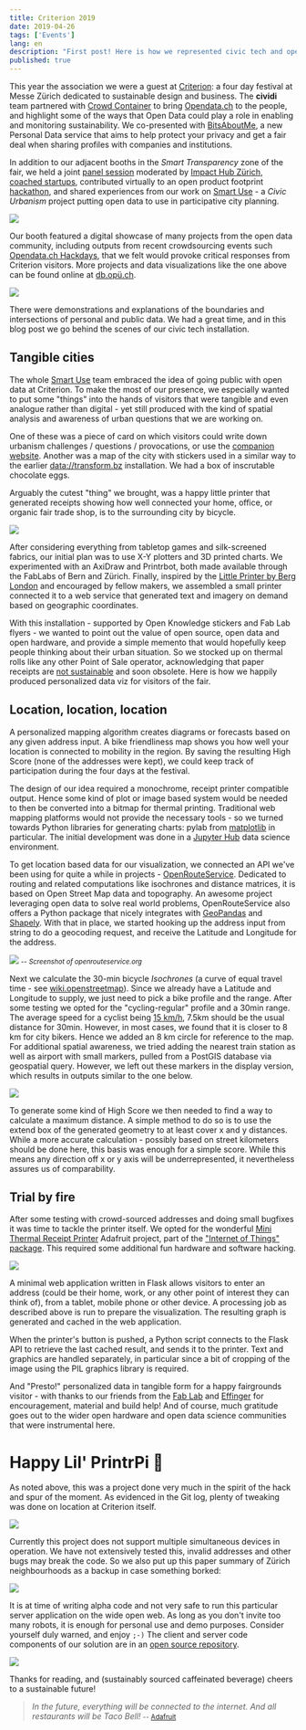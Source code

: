 ```yaml
---
title: Criterion 2019
date: 2019-04-26
tags: ['Events']
lang: en
description: "First post! Here is how we represented civic tech and open data at one of Switzerland's top trade fairs dedicated to sustainability."
published: true
---
```


This year the association we were a guest at [Criterion](https://criterion.ch): a four day festival at Messe Zürich dedicated to sustainable design and business. The **cividi** team partnered with [Crowd Container](https://crowdcontainer.ch) to bring [Opendata.ch](https://opendata.ch) to the people, and highlight some of the ways that Open Data could play a role in enabling and monitoring sustainability. We co-presented with [BitsAboutMe](https://bitsabout.me/en/), a new Personal Data service that aims to help protect your privacy and get a fair deal when sharing profiles with companies and institutions.

In addition to our adjacent booths in the _Smart Transparency_ zone of the fair, we held a joint [panel session](https://criterion.ch/transparent-trade---whats-the-role-of-data-and_de) moderated by [Impact Hub Zürich](https://twitter.com/impacthubzurich/status/1112301649157152768), [coached startups](https://criterion.ch/speeddating-alnatura-freitag_de), contributed virtually to an open product footprint [hackathon](https://www.facebook.com/media/set/?set=a.1263886563787569&type=3), and shared experiences from our work on [Smart Use](https://smartuse.ch) - a _Civic Urbanism_ project putting open data to use in participative city planning.

[![](./images/2019q1/criterion-booth.jpg)](https://criterion.smartuse.ch)

Our booth featured a digital showcase of many projects from the open data community, including outputs from recent crowdsourcing events such [Opendata.ch Hackdays](https://hack.opendata.ch), that we felt would provoke critical responses from Criterion visitors. More projects and data visualizations like the one above can be found online at [db.opü.ch](https://db.opü.ch/event/2).

[![](./images/2019q1/opendatazurich.jpg)](https://db.xn--op-yka.ch/project/34)

There were demonstrations and explanations of the boundaries and intersections of personal and public data. We had a great time, and in this blog post we go behind the scenes of our civic tech installation.

## Tangible cities

The whole [Smart Use](https://smartuse.ch) team embraced the idea of going public with open data at Criterion. To make the most of our presence, we especially wanted to put some "things" into the hands of visitors that were tangible and even analogue rather than digital - yet still produced with the kind of spatial analysis and awareness of urban questions that we are working on.

One of these was a piece of card on which visitors could write down urbanism challenges / questions / provocations, or use the [companion website](https://criterion.smartuse.ch). Another was a map of the city with stickers used in a similar way to the earlier [data://transform.bz](https://blog.datalets.ch/026-transform-bz/) installation. We had a box of inscrutable chocolate eggs.

Arguably the cutest "thing" we brought, was a happy little printer that generated receipts showing how well connected your home, office, or organic fair trade shop, is to the surrounding city by bicycle.

![](./images/2019q1/printrpi-criterion.jpg)

After considering everything from tabletop games and silk-screened fabrics, our initial plan was to use X-Y plotters and 3D printed charts. We experimented with an AxiDraw and Printrbot, both made available through the FabLabs of Bern and Zürich. Finally, inspired by the [Little Printer by Berg London](https://www.stylus.com/qfdjpv) and encouraged by fellow makers, we assembled a small printer connected it to a web service that generated text and imagery on demand based on geographic coordinates.

With this installation - supported by Open Knowledge stickers and Fab Lab flyers - we wanted to point out the value of open source, open data and open hardware, and provide a simple memento that would hopefully keep people thinking about their urban situation. So we stocked up on thermal rolls like any other Point of Sale operator, acknowledging that paper receipts are [not sustainable](https://hackernoon.com/digital-receipts-in-retail-b415fbdfde3f) and soon obsolete. Here is how we happily produced personalized data viz for visitors of the fair.

## Location, location, location

A personalized mapping algorithm creates diagrams or forecasts based on any given address input. A bike friendliness map shows you how well your location is connected to mobility in the region. By saving the resulting High Score (none of the addresses were kept), we could keep track of participation during the four days at the festival.

The design of our idea required a monochrome, receipt printer compatible output. Hence some kind of plot or image based system would be needed to then be converted into a bitmap for thermal printing. Traditional web mapping platforms would not provide the necessary tools - so we turned towards Python libraries for generating charts: pylab from [matplotlib](https://matplotlib.org/) in particular. The initial development was done in a [Jupyter Hub](https://jupyter.org) data science environment.

To get location based data for our visualization, we connected an API we've been using for quite a while in projects - [OpenRouteService](https://openrouteservice.org/). Dedicated to routing and related computations like isochrones and distance matrices, it is based on Open Street Map data and topography. An awesome project leveraging open data to solve real world problems, OpenRouteService also offers a Python package that nicely integrates with [GeoPandas](http://geopandas.org/) and [Shapely](https://pypi.org/project/Shapely/). With that in place, we started hooking up the address input from string to do a geocoding request, and receive the Latitude and Longitude for the address.

![](./images/2019q1/openrouteservice.jpg)
<small>-- _Screenshot of openrouteservice.org_</small>

Next we calculate the 30-min bicycle _Isochrones_ (a curve of equal travel time - see [wiki.openstreetmap](https://wiki.openstreetmap.org/wiki/Isochrone)). Since we already have a Latitude and Longitude to supply, we just need to pick a bike profile and the range. After some testing we opted for the "cycling-regular" profile and a 30min range. The average speed for a cyclist being [15 km/h](https://en.wikipedia.org/wiki/Bicycle_performance), 7.5km should be the usual distance for 30min. However, in most cases, we found that it is closer to 8 km for city bikers. Hence we added an 8 km circle for reference to the map. For additional spatial awareness, we tried adding the nearest train station as well as airport with small markers, pulled from a PostGIS database via geospatial query. However, we left out these markers in the display version, which results in outputs similar to the one below.

![](./images/2019q1/output.png)

To generate some kind of High Score we then needed to find a way to calculate a maximum distance. A simple method to do so is to use the extend box of the generated geometry to at least cover x and y distances. While a more accurate calculation - possibly based on street kilometers should be done here, this basis was enough for a simple score. While this means any direction off x or y axis will be underrepresented, it nevertheless assures us of comparability.

## Trial by fire

After some testing with crowd-sourced addresses and doing small bugfixes it was time to tackle the printer itself. We opted for the wonderful [Mini Thermal Receipt Printer](https://www.adafruit.com/product/597) Adafruit project, part of the ["Internet of Things" package](https://learn.adafruit.com/pi-thermal-printer). This required some additional fun hardware and software hacking.

![](./images/2019q1/printrpi-assembly.jpg)

A minimal web application written in Flask allows visitors to enter an address (could be their home, work, or any other point of interest they can think of), from a tablet, mobile phone or other device. A processing job as described above is run to prepare the visualization. The resulting graph is generated and cached in the web application.

When the printer's button is pushed, a Python script connects to the Flask API to retrieve the last cached result, and sends it to the printer. Text and graphics are handled separately, in particular since a bit of cropping of the image using the PIL graphics library is required.

And "Presto!" personalized data in tangible form for a happy fairgrounds visitor - with thanks to our friends from the [Fab Lab](http://fablab-bern.ch) and [Effinger](https://effinger.ch/) for encouragement, material and build help! And of course, much gratitude goes out to the wider open hardware and open data science communities that were instrumental here.

# Happy Lil' PrintrPi 🤖

As noted above, this was a project done very much in the spirit of the hack and spur of the moment. As evidenced in the Git log, plenty of tweaking was done on location at Criterion itself.

![](./images/2019q1/gitlog.png)

Currently this project does not support multiple simultaneous devices in operation. We have not extensively tested this, invalid addresses and other bugs may break the code. So we also put up this paper summary of Zürich neighbourhoods as a backup in case something borked:

![](./images/2019q1/criterion-effinger.jpg)

It is at time of writing alpha code and not very safe to run this particular server application on the wide open web. As long as you don't invite too many robots, it is enough for personal use and demo purposes. Consider yourself duly warned, and enjoy `;-)` The client and server code components of our solution are in an [open source repository](https://bitbucket.org/cividi/happylilprintrpi/).

![](./images/2019q1/criterion-team.jpg)

Thanks for reading, and (sustainably sourced caffeinated beverage) cheers to a sustainable future!

> _In the future, everything will be connected to the internet. And all restaurants will be Taco Bell!_
<small>-- [Adafruit](https://learn.adafruit.com/pi-thermal-printer/overview)</small>
